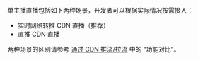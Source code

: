 单主播直播包括如下两种场景，开发者可以根据实际情况按需接入：
- 实时网络转推 CDN 直播（推荐）
- 直推 CDN 直播

<div class="mk-hint">


两种场景的区别请参考 [通过 CDN 推流/拉流](!Publisher_Player_Advanced/RelayToCDN#1_3) 中的 “功能对比”。
</div>
